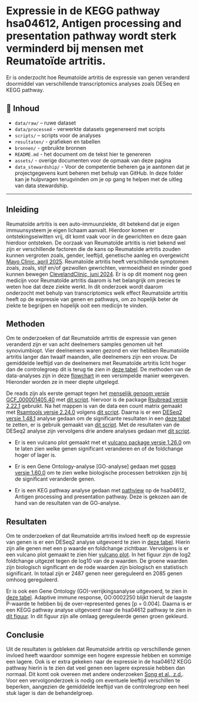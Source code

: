 #  Expressie in de KEGG pathway hsa04612, Antigen processing and presentation pathway wordt sterk verminderd bij mensen met Reumatoïde artritis.
Er is onderzocht hoe Reumatoïde artritis de expressie van genen veranderd doormiddel van verschillende transcriptomics analyses zoals DESeq en KEGG pathway.

## 📁 Inhoud

- `data/raw/` – ruwe dataset
- `data/processed` - verwerkte datasets gegenereerd met scripts 
- `scripts/` – scripts voor de analyses
- `resultaten/` - grafieken en tabellen
- `bronnen/` - gebruikte bronnen 
- `README.md` - het document om de tekst hier te genereren
- `assets/` - overige documenten voor de opmaak van deze pagina
- `data_stewardship/` - Voor de competentie beheren ga je aantonen dat je projectgegevens kunt beheren met behulp van GitHub. In deze folder kan je hulpvragen terugvinden om je op gang te helpen met de uitleg van data stewardship. 

---

## Inleiding

Reumatoïde artritis is een auto-immuunziekte, dit betekend dat je eigen immuunsysteem je eigen lichaam aanvalt. Hierdoor komen er ontstekingseiwitten vrij, dit komt vaak voor in de gewrichten en deze gaan hierdoor ontsteken. De oorzaak van Reumatoïde artritis is niet bekend wel zijn er verschillende factoren die de kans op Reumatoïde artritis zouden kunnen vergroten zoals, gender, leeftijd, genetische aanleg en overgewicht [Mayo Clinic, april 2025](https://www.mayoclinic.org/diseases-conditions/rheumatoid-arthritis/symptoms-causes/syc-20353648?p=1). Reumatoïde artritis heeft verschillende symptomen zoals, zoals, stijf en/of gezwollen gewrichten, vermoeidheid en minder goed kunnen bewegen [ClevelandClinic, juni 2024](https://my.clevelandclinic.org/health/diseases/4924-rheumatoid-arthritis). Er is op dit moment nog geen medicijn voor Reumatoïde artritis daarom is het belangrijk om precies te weten hoe dat deze ziekte werkt. In dit onderzoek wordt daarom onderzocht met behulp van transcriptomics welk effect Reumatoïde artritis heeft op de expressie van genen en pathways, om zo hopelijk beter de ziekte te begrijpen en hopelijk ooit een medicijn te vinden.

## Methoden

Om te onderzoeken of dat Reumatoïde artritis de expressie van genen veranderd zijn er van acht deelnemers samples genomen uit het synoviumbiopt. Vier deelnemers waren gezond en vier hebben Reumatoïde artritis langer dan twaalf maanden, alle deelnemers zijn een vrouw. De gemiddelde leeftijd van de deelnemers met Reumatoïde artritis licht hoger dan de controlegroep dit is terug tie zien in [deze tabel](assets/ruw_data_deelnemers.csv). De methoden van de data-analyses zijn in deze [flowchart](assets/flowchard.PNG) in een versimpelde manier weergeven. Hieronder worden ze in meer diepte uitgelegd.


De reads zijn als eerste gemapt tegen het [menselijk genoom versie GCF_000001405.40](https://www.ncbi.nlm.nih.gov/datasets/genome/GCF_000001405.40/) met [dit script](scripts/mapping_data.R). hiervoor is de package [Rsubread versie 2.22.1](https://bioconductor.org/packages/release/bioc/html/Rsubread.html) gebruikt. Na het mappen is van de data een count matrix gemaakt met [Rsamtools versie 2.24.0](https://bioconductor.org/packages/release/bioc/html/Rsamtools.html) volgens [dit script](scripts/count_matrix.R). Daarna is er een [DESeq2 versie 1.48.1](https://bioconductor.org/packages/release/bioc/html/DESeq2.html) analyse gedaan om de significante resultaten in een [deze tabel](resultaten/dds.resultaten) te zetten, er is gebruik gemaakt van [dit script](scripts/DESeq2-analyse.R). Met de resultaten van de DESeq2 analyse zijn vervolgens drie andere analyses gedaan met [dit script](scripts/vulcano_plot,GO-analyse&KEGG_pathway.R).

- Er is een vulcano plot gemaakt met et [vulcano package versie 1.26.0](https://bioconductor.org/packages/release/bioc/html/EnhancedVolcano.html) om te laten zien welke genen significant veranderen en of de foldchange hoger of lager is.

- Er is een Gene Ontology-analyse [GO-analyse] gedaan met [goseq versie 1.60.0](https://bioconductor.org/packages/release/bioc/html/goseq.html) om te zien welke biologische processen betrokken zijn bij de significant veranderde genen.

- Er is een KEG pathway analyse gedaan met [pathview](https://bioconductor.org/packages/release/bioc/html/pathview.html) op de hsa04612, Antigen processing and presentation pathway. Deze is gekozen aan de hand van de resultaten van de GO-analyse. 

## Resultaten
Om te onderzoeken of dat Reumatoïde artritis invloed heeft op de expressie van genen is er een DESeq2 analyse uitgevoerd te zien in [deze tabel](resultaten/dds.resultaten). Hierin zijn alle genen met een p waarde en foldchange zichtbaar. Vervolgens is er een vulcano plot gemaakt te zien hier [vulcano plot](resultaten/vulcano_plot.png). In het figuur zijn de log2 foldchange uitgezet tegen de log10 van de p waarden. De groene waarden zijn biologisch significant en de rode waarden zijn biologisch en statistisch significant. In totaal zijn er 2487 genen neer gereguleerd en 2085 genen omhoog gereguleerd. 

Er is ook een Gene Ontology (GO)-verrijkingsanalyse uitgevoerd, te zien in [deze tabel](resultaten/GO-analyse.csv). Adaptive immune response, GO:0002250
blijkt hieruit de laagste P-waarde te hebben bij de over-represented genes [p = 0.004]. Daarna is er een KEGG pathway analyse uitgevoerd naar de hsa04612 pathway te zien in [dit figuur](resultaten/hsa04612.png). In dit figuur zijn alle omlaag gereguleerde genen groen gekleurd.  

## Conclusie

Uit de resultaten is gebleken dat Reumatoïde artritis op verschillende genen invloed heeft waardoor sommige een hogere expressie hebben en sommige een lagere. Ook is er extra gekeken naar de expressie in de hsa04612 KEGG pathway hierin is te zien dat veel genen een lagere expressie hebben dan normaal. Dit komt ook overeen met andere onderzoeken [Song et al., z.d.](bronnen/Identifying_key_genes_in_rheumatoid_arthritis_using_bioinformatics_analysis). Voor een vervolgonderzoek is nodig om eventuele leeftijd verschillen te beperken, aangezien de gemiddelde leeftijd van de controlegroep een heel stuk lager is dan de behandelgroep.

